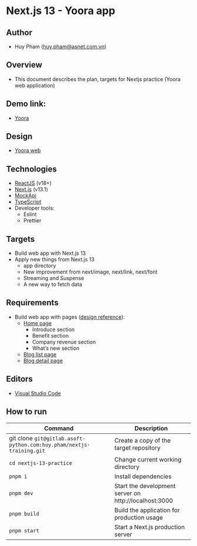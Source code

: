 # Next.js 13 - Yoora app

## Author

- Huy Pham (huy.pham@asnet.com.vn)

## Overview

- This document describes the plan, targets for Nextjs practice (Yoora web application)

## Demo link:

- [Yoora](https://yoora.vercel.app/)

## Design

- [Yoora web](https://www.figma.com/file/vxpGwXCoCTOmemQ77z9UYB/Yoora-CMS?node-id=0%3A1&t=nlDKzJP7uWlsj3Ko-0)

## Technologies

- [ReactJS](https://reactjs.org/) (v18+)
- [Next.js](https://nextjs.org/) (v13.1)
- [MockApi](https://mockapi.io/)
- [TypeScript](https://www.typescriptlang.org/)
- Developer tools:
  - Eslint
  - Prettier

## Targets

- Build web app with Next.js 13
- Apply new things from Next.js 13
  - app directory
  - New improvement from next/image, next/link, next/font
  - Streaming and Suspense
  - A new way to fetch data

## Requirements

- Build web app with pages ([design reference](https://www.figma.com/file/vxpGwXCoCTOmemQ77z9UYB/Yoora-CMS?node-id=0%3A1&t=nlDKzJP7uWlsj3Ko-0)):
  - [Home page](https://www.figma.com/file/vxpGwXCoCTOmemQ77z9UYB/Yoora-CMS?node-id=0%3A2772&t=nlDKzJP7uWlsj3Ko-0)
    - Introduce section
    - Benefit section
    - Company revenue section
    - What’s new section
  - [Blog list page](https://www.figma.com/file/vxpGwXCoCTOmemQ77z9UYB/Yoora-CMS?node-id=0%3A1&t=nlDKzJP7uWlsj3Ko-0)
  - [Blog detail page](https://www.figma.com/file/vxpGwXCoCTOmemQ77z9UYB/Yoora-CMS?node-id=0%3A1815&t=nlDKzJP7uWlsj3Ko-0)

## Editors

- [Visual Studio Code](https://code.visualstudio.com/)

## How to run

| Command | Description|
| --- | --- |
| git clone `git@gitlab.asoft-python.com:huy.pham/nextjs-training.git` | Create a copy of the target repository|
| `cd nextjs-13-practice`| Change current working directory|
| `pnpm i`| Install dependencies|
| `pnpm dev`| Start the development server on http://localhost:3000|
| `pnpm build `| Build the application for production usage |
| `pnpm start`| Start a Next.js production server|
